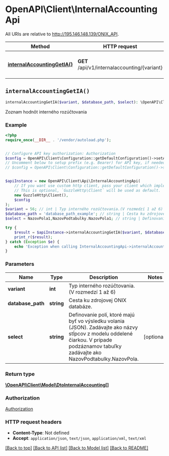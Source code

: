 # OpenAPI\Client\InternalAccountingApi

All URIs are relative to http://195.146.148.139/ONIX_API.

Method | HTTP request | Description
------------- | ------------- | -------------
[**internalAccountingGetIA()**](InternalAccountingApi.md#internalAccountingGetIA) | **GET** /api/v1/internalaccounting/{variant} | Zoznam hodnôt interného rozúčtovania


## `internalAccountingGetIA()`

```php
internalAccountingGetIA($variant, $database_path, $select): \OpenAPI\Client\Model\DtoInternalAccounting[]
```

Zoznam hodnôt interného rozúčtovania

### Example

```php
<?php
require_once(__DIR__ . '/vendor/autoload.php');


// Configure API key authorization: Authorization
$config = OpenAPI\Client\Configuration::getDefaultConfiguration()->setApiKey('Authorization', 'YOUR_API_KEY');
// Uncomment below to setup prefix (e.g. Bearer) for API key, if needed
// $config = OpenAPI\Client\Configuration::getDefaultConfiguration()->setApiKeyPrefix('Authorization', 'Bearer');


$apiInstance = new OpenAPI\Client\Api\InternalAccountingApi(
    // If you want use custom http client, pass your client which implements `GuzzleHttp\ClientInterface`.
    // This is optional, `GuzzleHttp\Client` will be used as default.
    new GuzzleHttp\Client(),
    $config
);
$variant = 56; // int | Typ interného rozúčtovania.(V rozmedzí 1 až 6)
$database_path = 'database_path_example'; // string | Cesta ku zdrojovej ONIX databáze.
$select = NazovPola1,NazovPodtabulky.NazovPola1; // string | Definovanie polí, ktoré majú byť vo výsledku volania (JSON). Zadávajte ako názvy stĺpcov z modelu oddelené čiarkou. V prípade podzáznamov tabuľky zadávajte ako NazovPodtabulky.NazovPola.

try {
    $result = $apiInstance->internalAccountingGetIA($variant, $database_path, $select);
    print_r($result);
} catch (Exception $e) {
    echo 'Exception when calling InternalAccountingApi->internalAccountingGetIA: ', $e->getMessage(), PHP_EOL;
}
```

### Parameters

Name | Type | Description  | Notes
------------- | ------------- | ------------- | -------------
 **variant** | **int**| Typ interného rozúčtovania.(V rozmedzí 1 až 6) |
 **database_path** | **string**| Cesta ku zdrojovej ONIX databáze. |
 **select** | **string**| Definovanie polí, ktoré majú byť vo výsledku volania (JSON). Zadávajte ako názvy stĺpcov z modelu oddelené čiarkou. V prípade podzáznamov tabuľky zadávajte ako NazovPodtabulky.NazovPola. | [optional]

### Return type

[**\OpenAPI\Client\Model\DtoInternalAccounting[]**](../Model/DtoInternalAccounting.md)

### Authorization

[Authorization](../../README.md#Authorization)

### HTTP request headers

- **Content-Type**: Not defined
- **Accept**: `application/json`, `text/json`, `application/xml`, `text/xml`

[[Back to top]](#) [[Back to API list]](../../README.md#endpoints)
[[Back to Model list]](../../README.md#models)
[[Back to README]](../../README.md)
